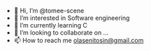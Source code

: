 - 👋 Hi, I’m @tomee-scene
- 👀 I’m interested in Software engineering
- 🌱 I’m currently learning C
- 💞️ I’m looking to collaborate on ...
- 📫 How to reach me olasenitosin@gmail.com

<!---
tomee-scene/tomee-scene is a ✨ special ✨ repository because its `README.md` (this file) appears on your GitHub profile.
You can click the Preview link to take a look at your changes.
--->
